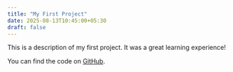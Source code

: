 ```yaml
---
title: "My First Project"
date: 2025-08-13T10:45:00+05:30
draft: false
---
```


This is a description of my first project. It was a great learning experience!

You can find the code on [GitHub](https://github.com/joshisp04/my-first-project).
